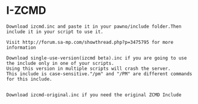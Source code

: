 # I-ZCMD

    Download izcmd.inc and paste it in your pawno/include folder.Then include it in your script to use it.
    
    Visit http://forum.sa-mp.com/showthread.php?p=3475795 for more information

    Download single-use-version(izcmd beta).inc if you are going to use the include only in one of your scripts.
    Using this version in multiple scripts will crash the server.
    This include is case-sensitive."/pm" and "/PM" are different commands for this include.
    
    
    Download izcmd-original.inc if you need the original ZCMD Include
